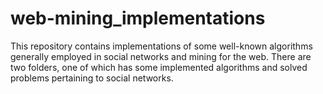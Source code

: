 # web-mining_implementations

This repository contains implementations of some well-known algorithms generally employed in social networks and mining for the web. There are two folders, one of which has some implemented algorithms and solved problems pertaining to social networks.
